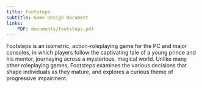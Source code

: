 ```yaml
---
title: Footsteps
subtitle: Game Design Document
links:
    PDF: documents/footsteps.pdf
---
```

Footsteps is an isometric, action-roleplaying game for the PC and major consoles, in which players follow the captivating tale of a young prince and his mentor, journeying across a mysterious, magical world.  Unlike many other roleplaying games, Footsteps examines the various decisions that shape individuals as they mature, and explores a curious theme of progressive impairment.
